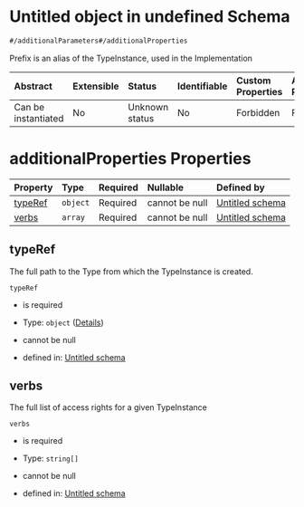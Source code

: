 # Untitled object in undefined Schema

```txt
#/additionalParameters#/additionalProperties
```

Prefix is an alias of the TypeInstance, used in the Implementation

| Abstract            | Extensible | Status         | Identifiable | Custom Properties | Additional Properties | Access Restrictions | Defined In                                                                                               |
| :------------------ | :--------- | :------------- | :----------- | :---------------- | :-------------------- | :------------------ | :------------------------------------------------------------------------------------------------------- |
| Can be instantiated | No         | Unknown status | No           | Forbidden         | Forbidden             | none                | [input-type-instances.json*](../../../../ocf-spec/0.0.1/schema/common/input-type-instances.json "open original schema") |

# additionalProperties Properties

| Property            | Type     | Required | Nullable       | Defined by                                                                                                                                                                            |
| :------------------ | :------- | :------- | :------------- | :------------------------------------------------------------------------------------------------------------------------------------------------------------------------------------ |
| [typeRef](#typeref) | `object` | Required | cannot be null | [Untitled schema](input-type-instances-additionalproperties-properties-typeref.md "https://projectvoltron.dev/schemas/common/type-ref.json#/additionalProperties/properties/typeRef") |
| [verbs](#verbs)     | `array`  | Required | cannot be null | [Untitled schema](input-type-instances-additionalproperties-properties-verbs.md "#/additionalParameters/verbs#/additionalProperties/properties/verbs")                                |

## typeRef

The full path to the Type from which the TypeInstance is created.

`typeRef`

*   is required

*   Type: `object` ([Details](input-type-instances-additionalproperties-properties-typeref.md))

*   cannot be null

*   defined in: [Untitled schema](input-type-instances-additionalproperties-properties-typeref.md "https://projectvoltron.dev/schemas/common/type-ref.json#/additionalProperties/properties/typeRef")

## verbs

The full list of access rights for a given TypeInstance

`verbs`

*   is required

*   Type: `string[]`

*   cannot be null

*   defined in: [Untitled schema](input-type-instances-additionalproperties-properties-verbs.md "#/additionalParameters/verbs#/additionalProperties/properties/verbs")
